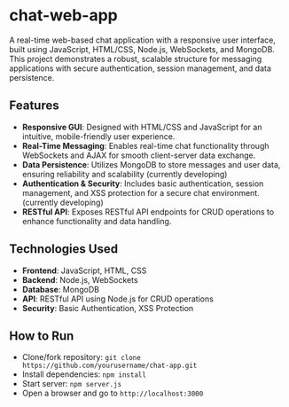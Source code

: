 # chat-web-app
A real-time web-based chat application with a responsive user interface, built using JavaScript, HTML/CSS, Node.js, WebSockets, and MongoDB. This project demonstrates a robust, scalable structure for messaging applications with secure authentication, session management, and data persistence.

## Features

- **Responsive GUI**: Designed with HTML/CSS and JavaScript for an intuitive, mobile-friendly user experience.
- **Real-Time Messaging**: Enables real-time chat functionality through WebSockets and AJAX for smooth client-server data exchange.
- **Data Persistence**: Utilizes MongoDB to store messages and user data, ensuring reliability and scalability (currently developing)
- **Authentication & Security**: Includes basic authentication, session management, and XSS protection for a secure chat environment. (currently developing)
- **RESTful API**: Exposes RESTful API endpoints for CRUD operations to enhance functionality and data handling.

## Technologies Used

- **Frontend**: JavaScript, HTML, CSS
- **Backend**: Node.js, WebSockets
- **Database**: MongoDB
- **API**: RESTful API using Node.js for CRUD operations
- **Security**: Basic Authentication, XSS Protection

## How to Run
- Clone/fork repository: `git clone https://github.com/yourusername/chat-app.git`
- Install dependencies: `npm install`
- Start server: `npm server.js`
- Open a browser and go to `http://localhost:3000`